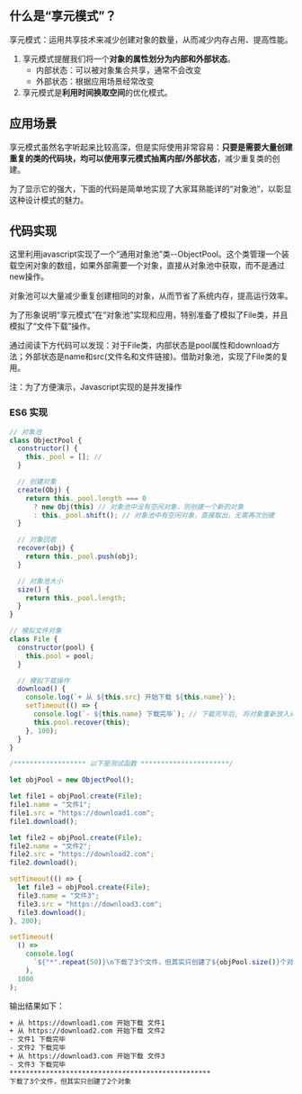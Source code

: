 

##  什么是“享元模式”？
享元模式：运用共享技术来减少创建对象的数量，从而减少内存占用、提高性能。

1. 享元模式提醒我们将一个**对象的属性划分为内部和外部状态**。
   - 内部状态：可以被对象集合共享，通常不会改变
   - 外部状态：根据应用场景经常改变
2. 享元模式是**利用时间换取空间**的优化模式。 

##  应用场景
享元模式虽然名字听起来比较高深，但是实际使用非常容易：**只要是需要大量创建重复的类的代码块，均可以使用享元模式抽离内部/外部状态**，减少重复类的创建。

为了显示它的强大，下面的代码是简单地实现了大家耳熟能详的“对象池”，以彰显这种设计模式的魅力。

## 代码实现
这里利用javascript实现了一个“通用对象池”类--ObjectPool。这个类管理一个装载空闲对象的数组，如果外部需要一个对象，直接从对象池中获取，而不是通过new操作。

对象池可以大量减少重复创建相同的对象，从而节省了系统内存，提高运行效率。

为了形象说明“享元模式”在“对象池”实现和应用，特别准备了模拟了File类，并且模拟了“文件下载”操作。

通过阅读下方代码可以发现：对于File类，内部状态是pool属性和download方法；外部状态是name和src(文件名和文件链接)。借助对象池，实现了File类的复用。

注：为了方便演示，Javascript实现的是并发操作

### ES6 实现
```js
// 对象池
class ObjectPool {
  constructor() {
    this._pool = []; //
  }

  // 创建对象
  create(Obj) {
    return this._pool.length === 0
      ? new Obj(this) // 对象池中没有空闲对象，则创建一个新的对象
      : this._pool.shift(); // 对象池中有空闲对象，直接取出，无需再次创建
  }

  // 对象回收
  recover(obj) {
    return this._pool.push(obj);
  }

  // 对象池大小
  size() {
    return this._pool.length;
  }
}

// 模拟文件对象
class File {
  constructor(pool) {
    this.pool = pool;
  }

  // 模拟下载操作
  download() {
    console.log(`+ 从 ${this.src} 开始下载 ${this.name}`);
    setTimeout(() => {
      console.log(`- ${this.name} 下载完毕`); // 下载完毕后, 将对象重新放入对象池
      this.pool.recover(this);
    }, 100);
  }
}

/****************** 以下是测试函数 **********************/

let objPool = new ObjectPool();

let file1 = objPool.create(File);
file1.name = "文件1";
file1.src = "https://download1.com";
file1.download();

let file2 = objPool.create(File);
file2.name = "文件2";
file2.src = "https://download2.com";
file2.download();

setTimeout(() => {
  let file3 = objPool.create(File);
  file3.name = "文件3";
  file3.src = "https://download3.com";
  file3.download();
}, 200);

setTimeout(
  () =>
    console.log(
      `${"*".repeat(50)}\n下载了3个文件，但其实只创建了${objPool.size()}个对象`
    ),
  1000
);
```
输出结果如下：
```bash
+ 从 https://download1.com 开始下载 文件1
+ 从 https://download2.com 开始下载 文件2
- 文件1 下载完毕
- 文件2 下载完毕
+ 从 https://download3.com 开始下载 文件3
- 文件3 下载完毕
**************************************************
下载了3个文件，但其实只创建了2个对象
```